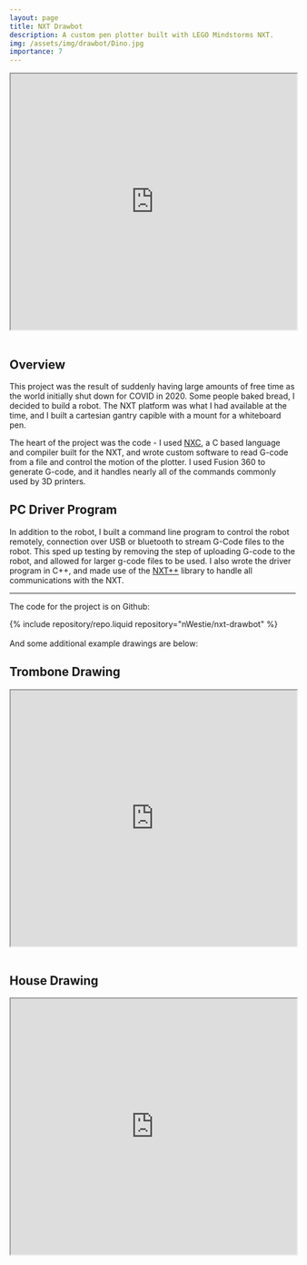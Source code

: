 ```yaml
---
layout: page
title: NXT Drawbot
description: A custom pen plotter built with LEGO Mindstorms NXT.
img: /assets/img/drawbot/Dino.jpg
importance: 7
---
```

<div class="justify-content-sm-center"> 
    <iframe src ="https://www.youtube.com/embed/orBfnTQuWAs" width="100%" max-width="90vw" height="450px"></iframe>
</div>
<br/>

## Overview
This project was the result of suddenly having large amounts of free time as the world initially shut down for COVID in 2020. Some people baked bread, I decided to build a robot. The NXT platform was what I had available at the time, and I built a cartesian gantry capible with a mount for a whiteboard pen.

The heart of the project was the code - I used [NXC](https://bricxcc.sourceforge.net/nbc/), a C based language and compiler built for the NXT, and wrote custom software to read G-code from a file and control the motion of the plotter. I used Fusion 360 to generate G-code, and it handles nearly all of the commands commonly used by 3D printers.


## PC Driver Program
In addition to the robot, I built a command line program to control the robot remotely, connection over USB or bluetooth to stream G-Code files to the robot. This sped up testing by removing the step of uploading G-code to the robot, and allowed for larger g-code files to be used. I also wrote the driver program in C++, and made use of the [NXT++](https://github.com/corywalker/nxt-plus-plus) library to handle all communications with the NXT.

-----
The code for the project is on Github:
<div class="repositories d-flex flex-wrap flex-md-row flex-column justify-content-sm-center">
    {% include repository/repo.liquid repository="nWestie/nxt-drawbot" %}
</div>
<br/>
And some additional example drawings are below:
<br/>


## Trombone Drawing
<div class="justify-content-sm-center"> 
    <iframe src ="https://www.youtube.com/embed/h-ReSmWMP4c" width="100%" max-width="90vw" height="450px"></iframe>
</div>
<br/>

## House Drawing
<div class="justify-content-sm-center"> 
    <iframe src ="https://www.youtube.com/embed/Kh3upxtFZQ4" width="100%" max-width="90vw" height="450px"></iframe>
</div>